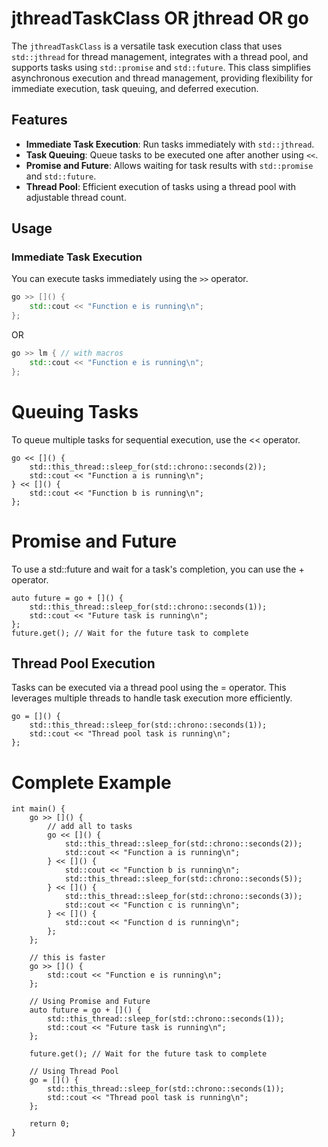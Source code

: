 # jthreadTaskClass OR jthread OR go

The `jthreadTaskClass` is a versatile task execution class that uses `std::jthread` for thread management, integrates with a thread pool, and supports tasks using `std::promise` and `std::future`. This class simplifies asynchronous execution and thread management, providing flexibility for immediate execution, task queuing, and deferred execution.

## Features

- **Immediate Task Execution**: Run tasks immediately with `std::jthread`.
- **Task Queuing**: Queue tasks to be executed one after another using `<<`.
- **Promise and Future**: Allows waiting for task results with `std::promise` and `std::future`.
- **Thread Pool**: Efficient execution of tasks using a thread pool with adjustable thread count.

## Usage

### Immediate Task Execution

You can execute tasks immediately using the `>>` operator.

```cpp
go >> []() {
    std::cout << "Function e is running\n";
};
```
OR
```cpp
go >> lm { // with macros
    std::cout << "Function e is running\n";
};
```

# Queuing Tasks

To queue multiple tasks for sequential execution, use the << operator.
```
go << []() {
    std::this_thread::sleep_for(std::chrono::seconds(2));
    std::cout << "Function a is running\n";
} << []() {
    std::cout << "Function b is running\n";
};
```

# Promise and Future

To use a std::future and wait for a task's completion, you can use the + operator.
```
auto future = go + []() {
    std::this_thread::sleep_for(std::chrono::seconds(1));
    std::cout << "Future task is running\n";
};
future.get(); // Wait for the future task to complete
```

## Thread Pool Execution

Tasks can be executed via a thread pool using the = operator. This leverages multiple threads to handle task execution more efficiently.
```
go = []() {
    std::this_thread::sleep_for(std::chrono::seconds(1));
    std::cout << "Thread pool task is running\n";
};
```

# Complete Example
```
int main() {
    go >> []() {
        // add all to tasks
        go << []() {
            std::this_thread::sleep_for(std::chrono::seconds(2));
            std::cout << "Function a is running\n";
        } << []() {
            std::cout << "Function b is running\n";
            std::this_thread::sleep_for(std::chrono::seconds(5));
        } << []() {
            std::this_thread::sleep_for(std::chrono::seconds(3));
            std::cout << "Function c is running\n";
        } << []() {
            std::cout << "Function d is running\n";
        };
    };

    // this is faster
    go >> []() {
        std::cout << "Function e is running\n";
    };

    // Using Promise and Future
    auto future = go + []() {
        std::this_thread::sleep_for(std::chrono::seconds(1));
        std::cout << "Future task is running\n";
    };

    future.get(); // Wait for the future task to complete

    // Using Thread Pool
    go = []() {
        std::this_thread::sleep_for(std::chrono::seconds(1));
        std::cout << "Thread pool task is running\n";
    };

    return 0;
}
```